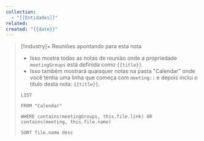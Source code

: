 ```yaml
---
collection:
  - "[[Entidades]]"
related: 
created: "{{date}}"
---
```



> [!industry]+ Reuniões apontando para esta nota
> - Isso mostra todas as notas de reunião onde a propriedade `meetingGroups` está definida como `{{title}}`.
> - Isso também mostrará quaisquer notas na pasta "Calendar" onde você tenha uma linha que começa com `meeting::` e depois inclui o título desta nota: `{{title}}`.
> ```dataview
> LIST
> 
> FROM "Calendar"
> 
> WHERE contains(meetingGroups, this.file.link) OR contains(meeting, this.file.name) 
> 
> SORT file.name desc
> ```